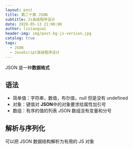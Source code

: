 ```yaml
---
layout: post
title: 第二十章 JSON
subtitle: Js高级程序设计
date: 2020-05-13 21:00:00
author: lixiaoguai
header-img: img/post-bg-js-version.jpg
catalog: true
tags:
  - JSON
  - JavaScript高级程序设计
---
```


JSON 是一种**数据格式**

## 语法

- 简单值：字符串，数值，布尔值，null 但是没有 undefined
- 对象：键值对 **JSON**中的对象要求给属性加引号
- 数组：有序的值的列表 JSON 数组没有变量和分号

## 解析与序列化

可以把 JSON 数据结构解析为有用的 JS 对象
